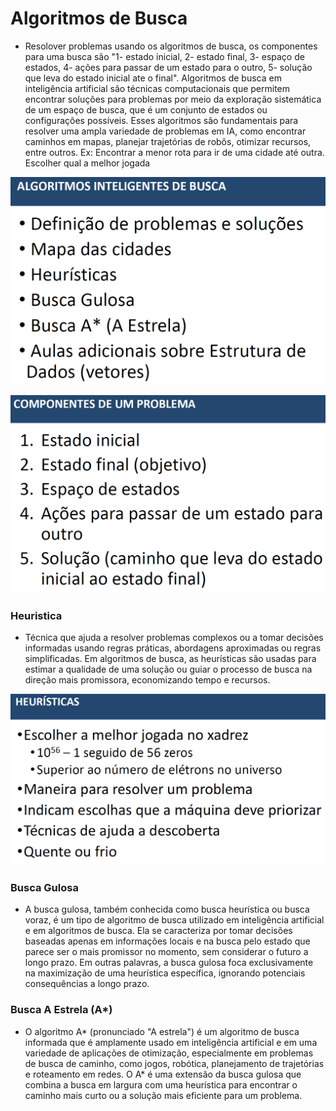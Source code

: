 # Algoritmos de Busca
* Resolover problemas usando os algoritmos de busca, os componentes para uma busca são "1- estado inicial, 2- estado final, 3- espaço de estados, 4- ações para passar de um estado para o outro, 5- solução que leva do estado inicial ate o final". Algoritmos de busca em inteligência artificial são técnicas computacionais que permitem encontrar soluções para problemas por meio da exploração sistemática de um espaço de busca, que é um conjunto de estados ou configurações possíveis. Esses algoritmos são fundamentais para resolver uma ampla variedade de problemas em IA, como encontrar caminhos em mapas, planejar trajetórias de robôs, otimizar recursos, entre outros. Ex: Encontrar a menor rota para ir de uma cidade até outra. Escolher qual a melhor jogada

![()](../../imagens/algoritmos_de_busca.PNG)

![()](../../imagens/componentes_problema.PNG)

### Heuristica
* Técnica que ajuda a resolver problemas complexos ou a tomar decisões informadas usando regras práticas, abordagens aproximadas ou regras simplificadas. Em algoritmos de busca, as heurísticas são usadas para estimar a qualidade de uma solução ou guiar o processo de busca na direção mais promissora, economizando tempo e recursos.

![()](../../imagens/heuristicas.PNG)

### Busca Gulosa
* A busca gulosa, também conhecida como busca heurística ou busca voraz, é um tipo de algoritmo de busca utilizado em inteligência artificial e em algoritmos de busca. Ela se caracteriza por tomar decisões baseadas apenas em informações locais e na busca pelo estado que parece ser o mais promissor no momento, sem considerar o futuro a longo prazo. Em outras palavras, a busca gulosa foca exclusivamente na maximização de uma heurística específica, ignorando potenciais consequências a longo prazo.

### Busca A Estrela (A*)
* O algoritmo A* (pronunciado "A estrela") é um algoritmo de busca informada que é amplamente usado em inteligência artificial e em uma variedade de aplicações de otimização, especialmente em problemas de busca de caminho, como jogos, robótica, planejamento de trajetórias e roteamento em redes. O A* é uma extensão da busca gulosa que combina a busca em largura com uma heurística para encontrar o caminho mais curto ou a solução mais eficiente para um problema.